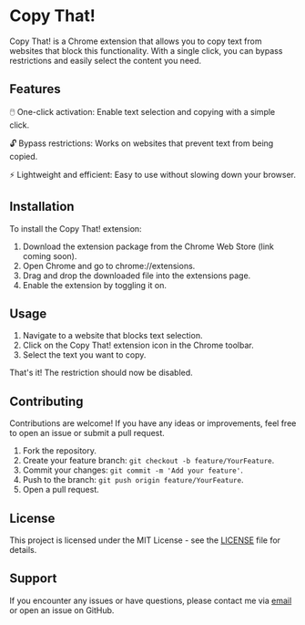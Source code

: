 
# Copy That!

Copy That! is a Chrome extension that allows you to copy text from websites that block this functionality. With a single click, you can bypass restrictions and easily select the content you need.

## Features

🖱️ One-click activation: Enable text selection and copying with a simple click.

🔓 Bypass restrictions: Works on websites that prevent text from being copied.

⚡ Lightweight and efficient: Easy to use without slowing down your browser.

## Installation

To install the Copy That! extension:

 1. Download the extension package from the Chrome Web Store (link
    coming soon).
 2. Open Chrome and go to chrome://extensions.
 3. Drag and drop the downloaded file into the extensions page.
 4. Enable the extension by toggling it on.

## Usage

 1. Navigate to a website that blocks text selection.
 2. Click on the Copy That! extension icon in the Chrome toolbar.
 3. Select the text you want to copy.
 
 That's it! The restriction should now be disabled.

## Contributing

Contributions are welcome! If you have any ideas or improvements, feel free to open an issue or submit a pull request.

 1. Fork the repository.
 2. Create your feature branch: `git checkout -b feature/YourFeature`.
 3. Commit your changes: `git commit -m 'Add your feature'`.
 4. Push to the branch: `git push origin feature/YourFeature`.
 5. Open a pull request.

## License

This project is licensed under the MIT License - see the [LICENSE](./LICENSE) file for details.

## Support

If you encounter any issues or have questions, please contact me via [email](e.rafael.rss@gmail.com) or open an issue on GitHub.

